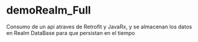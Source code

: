 # demoRealm_Full
Consumo de un api atraves de Retrofit y JavaRx, y se almacenan los datos en Realm DataBase para que persistan en el tiempo
